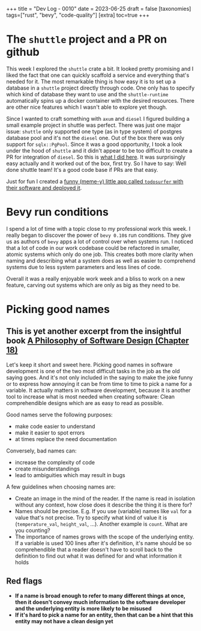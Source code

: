+++
title = "Dev Log - 0010"
date = 2023-06-25
draft = false
[taxonomies]
tags=["rust", "bevy", "code-quality"]
[extra]
toc=true
+++

# The `shuttle` project and a PR on github

This week I explored the `shuttle` crate a bit. It looked pretty promising and I liked the fact that one can quickly scaffold a service and everything that's needed for it. The most remarkable thing is how easy it is to set up a database in a `shuttle` project directly through code. One only has to specify which kind of database they want to use and the `shuttle-runtime` automatically spins up a docker container with the desired resources. There are other nice features which I wasn't able to explore yet though.

Since I wanted to craft something with `axum` and `diesel` I figured building a small example project in shuttle was perfect. There was just one major issue: `shuttle` only supported one type (as in type system) of postgres database pool and it's not the `diesel` one. Out of the box there was only support for `sqlx::PgPool`. Since it was a good opportunity, I took a look under the hood of `shuttle` and it didn't appear to be too difficult to create a PR for integration of `diesel`. So this is [what I did here](https://github.com/shuttle-hq/shuttle/pull/1048). It was surprisingly easy actually and it worked out of the box, first try. So I have to say: Well done shuttle team! It's a good code base if PRs are that easy.

Just for fun I created a [funny (meme-y) little app called `todosurfer` with their software and deployed it](https://todosurfer.shuttleapp.rs/DKS).

# Bevy run conditions

I spend a lot of time with a topic close to my professional work this week. I really began to discover the power of `bevy 0.10`s run conditions. They give us as authors of `bevy` apps a lot of control over when systems run. I noticed that a lot of code in our work codebase could be refactored in smaller, atomic systems which only do one job. This creates both more clarity when naming and describing what a system does as well as easier to comprehend systems due to less system parameters and less lines of code.

Overall it was a really enjoyable work week and a bliss to work on a new feature, carving out systems which are only as big as they need to be.

# Picking good names

## This is yet another excerpt from the insightful book [A Philosophy of Software Design (Chapter 18)](https://www.goodreads.com/en/book/show/39996759-a-philosophy-of-software-design)

Let's keep it short and sweet here. Picking good names in software development is one of the two most difficult tasks in the job as the old saying goes. And it's not only included in the saying to make the joke funny or to express how annoying it can be from time to time to pick a name for a variable. It actually matters in software development, because it is another tool to increase what is most needed when creating software: Clean comprehendible designs which are as easy to read as possible.

Good names serve the following purposes:

- make code easier to understand
- make it easier to spot errors
- at times replace the need documentation

Conversely, bad names can:

- increase the complexity of code 
- create misunderstandings 
- lead to ambiguities which may result in bugs

A few guidelines when choosing names are:

- Create an image in the mind of the reader. If the name is read in isolation without any context, how close does it describe the thing it is there for?
- Names should be precise. E.g. If you use (variable) names like `val` for a value that's not precise. Try to specify what kind of value it is (`temperature_val`, `height_val`, ...). Another example is `count`. What are you counting?
- The importance of names grows with the scope of the underlying entity. If a variable is used 100 lines after it's definition, it's name should be so comprehendible that a reader doesn't have to scroll back to the definition to find out what it was defined for and what information it holds

## Red flags

- **If a name is broad enough to refer to many different things at once, then it doesn't convey much information to the software developer and the underlying entity is more likely to be misused** 
- **If it's hard to pick a name for an entity, then that can be a hint that this entity may not have a clean design yet** 
